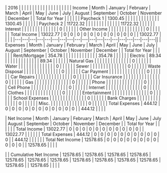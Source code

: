 | 2016 |  |  |  |  |  |  |  |  |  |  |  |  |  |  |  |  |  |  |
| Income | Month | January | February | March | April | May | June | July | August | September | October | November | December |  | Total for Year |  |  |  |
|  | Paycheck 1 | 1300.45 |  |  |  |  |  |  |  |  |  |  |  |  | 1300.45 |  |  |  |
|  | Paycheck 2 | 11722.32 |  |  |  |  |  |  |  |  |  |  |  |  | 11722.32 |  |  |  |
|  | Interest |  |  |  |  |  |  |  |  |  |  |  |  |  | 0 |  |  |  |
|  | Other Income |  |  |  |  |  |  |  |  |  |  |  |  |  | 0 |  |  |  |
|  | Total Income | 13022.77 | 0 | 0 | 0 | 0 | 0 | 0 | 0 | 0 | 0 | 0 | 0 |  | 13022.77 |  |  |  |
|---|---|---|---|---|---|---|---|---|---|---|---|---|---|---|---|---|---|---||
| Expenses | Month | January | February | March | April | May | June | July | August | September | October | November | December |  | Total for Year |  |  |  |
|  | Rent/Mortgage | 354.78 |  |  |  |  |  |  |  |  |  |  |  |  | 354.78 |  |  |  |
|  | Electric | 89.34 |  |  |  |  |  |  |  |  |  |  |  |  | 89.34 |  |  |  |
|  | Natural Gas |  |  |  |  |  |  |  |  |  |  |  |  |  | 0 |  |  |  |
|  | Water |  |  |  |  |  |  |  |  |  |  |  |  |  | 0 |  |  |  |
|  | Sewer |  |  |  |  |  |  |  |  |  |  |  |  |  | 0 |  |  |  |
|  | Waste Disposal |  |  |  |  |  |  |  |  |  |  |  |  |  | 0 |  |  |  |
|  | Car Payment |  |  |  |  |  |  |  |  |  |  |  |  |  | 0 |  |  |  |
|  | Car Repairs |  |  |  |  |  |  |  |  |  |  |  |  |  | 0 |  |  |  |
|  | Car Insurance |  |  |  |  |  |  |  |  |  |  |  |  |  | 0 |  |  |  |
|  | Gas |  |  |  |  |  |  |  |  |  |  |  |  |  | 0 |  |  |  |
|  | Phone |  |  |  |  |  |  |  |  |  |  |  |  |  | 0 |  |  |  |
|  | Cell Phone |  |  |  |  |  |  |  |  |  |  |  |  |  | 0 |  |  |  |
|  | Internet |  |  |  |  |  |  |  |  |  |  |  |  |  | 0 |  |  |  |
|  | Clothes |  |  |  |  |  |  |  |  |  |  |  |  |  | 0 |  |  |  |
|  | Entertainment |  |  |  |  |  |  |  |  |  |  |  |  |  | 0 |  |  |  |
|  | School Expenses |  |  |  |  |  |  |  |  |  |  |  |  |  | 0 |  |  |  |
|  | Bank Charges |  |  |  |  |  |  |  |  |  |  |  |  |  | 0 |  |  |  |
|  | Misc. |  |  |  |  |  |  |  |  |  |  |  |  |  | 0 |  |  |  |
|  | Total Expenses | 444.12 | 0 | 0 | 0 | 0 | 0 | 0 | 0 | 0 | 0 | 0 | 0 |  | 444.12 |  |  |  |

| Net Income | Month | January | February | March | April | May | June | July | August | September | October | November | December |  | Total for Year |  |  |  |
|  | Total Income | 13022.77 | 0 | 0 | 0 | 0 | 0 | 0 | 0 | 0 | 0 | 0 | 0 |  | 13022.77 |  |  |  |
|  | Total Expenses | 444.12 | 0 | 0 | 0 | 0 | 0 | 0 | 0 | 0 | 0 | 0 | 0 |  | 444.12 |  |  |  |
|  | Total Net Income | 12578.65 | 0 | 0 | 0 | 0 | 0 | 0 | 0 | 0 | 0 | 0 | 0 |  | 12578.65 |  |  |  |

|  | Cumulative Net Income | 12578.65 | 12578.65 | 12578.65 | 12578.65 | 12578.65 | 12578.65 | 12578.65 | 12578.65 | 12578.65 | 12578.65 | 12578.65 | 12578.65 |  | 12578.65 |  |  |  |
